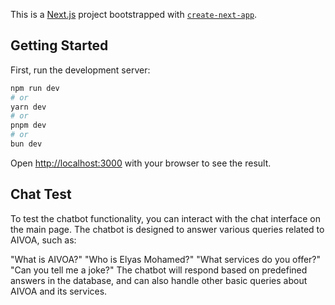 This is a [Next.js](https://nextjs.org) project bootstrapped with [`create-next-app`](https://nextjs.org/docs/app/api-reference/cli/create-next-app).

## Getting Started

First, run the development server:

```bash
npm run dev
# or
yarn dev
# or
pnpm dev
# or
bun dev
```

Open [http://localhost:3000](http://localhost:3000) with your browser to see the result.

## Chat Test

To test the chatbot functionality, you can interact with the chat interface on the main page. The chatbot is designed to answer various queries related to AIVOA, such as:

"What is AIVOA?"
"Who is Elyas Mohamed?"
"What services do you offer?"
"Can you tell me a joke?"
The chatbot will respond based on predefined answers in the database, and can also handle other basic queries about AIVOA and its services.

